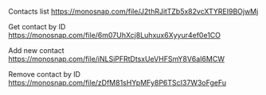Contacts list
https://monosnap.com/file/J2thRJitTZb5x82vcXTYREI9BOjwMj

Get contact by ID
https://monosnap.com/file/6m07UhXcj8Luhxux6Xyyur4ef0e1CO

Add new contact
https://monosnap.com/file/iNLSiPFRtDtsxUeVHFSmY8V6aI6MCW

Remove contact by ID
https://monosnap.com/file/zDfM81sHYpMFy8P6TScI37W3oFgeFu
